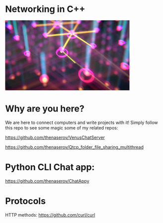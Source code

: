 # Networking in C++

![alt text](https://github.com/thenaserov/networking_in_cplusplus/blob/main/res/networking.gif)

# Why are you here?
We are here to connect computers and write projects with it!
Simply follow this repo to see some magic
some of my related repos:

https://github.com/thenaserov/VenusChatServer

https://github.com/thenaserov/Qtcp_folder_file_sharing_multithread
# Python CLI Chat app:
https://github.com/thenaserov/ChatAppy

# Protocols
HTTP methods: https://github.com/curl/curl
